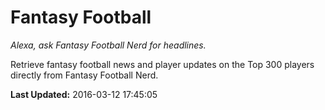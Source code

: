 # Fantasy Football
*Alexa, ask Fantasy Football Nerd for headlines.*

Retrieve fantasy football news and player updates on the Top 300 players directly from Fantasy Football Nerd.

**Last Updated:** 2016-03-12 17:45:05